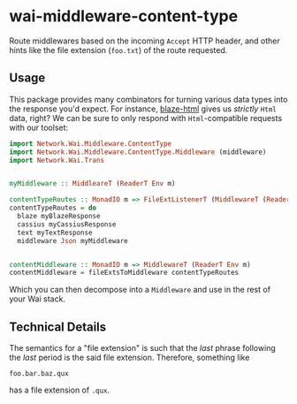wai-middleware-content-type
===========================

Route middlewares based on the incoming `Accept` HTTP header,
and other hints like the file extension (`foo.txt`) of the route
requested.

## Usage

This package provides many combinators for turning various data
types into the response you'd expect. For instance,
[blaze-html](https://hackage.haskell.org/package/blaze-html) gives
us _strictly_ `Html` data, right? We can be sure to only respond
with `Html`-compatible requests with our toolset:

```haskell
import Network.Wai.Middleware.ContentType
import Network.Wai.Middleware.ContentType.Middleware (middleware)
import Network.Wai.Trans


myMiddleware :: MiddleareT (ReaderT Env m)

contentTypeRoutes :: MonadIO m => FileExtListenerT (MiddlewareT (ReaderT Env m)) (ReaderT Env m) ()
contentTypeRoutes = do
  blaze myBlazeResponse
  cassius myCassiusResponse
  text myTextResponse
  middleware Json myMiddleware


contentMiddleware :: MonadIO m => MiddlewareT (ReaderT Env m)
contentMiddleware = fileExtsToMiddleware contentTypeRoutes
```

Which you can then decompose into a `Middleware` and use in the rest of your Wai stack.

## Technical Details

The semantics for a "file extension" is such that the _last_ phrase following the
_last_ period is the said file extension. Therefore, something like

```
foo.bar.baz.qux
```

has a file extension of `.qux`.

